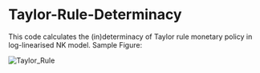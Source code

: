 # Taylor-Rule-Determinacy
This code calculates the (in)determinacy of Taylor rule monetary policy in log-linearised NK model.
Sample Figure: 

![Taylor_Rule](https://user-images.githubusercontent.com/45733935/79697683-44d00980-8284-11ea-98a2-d2259835ba3c.png)
